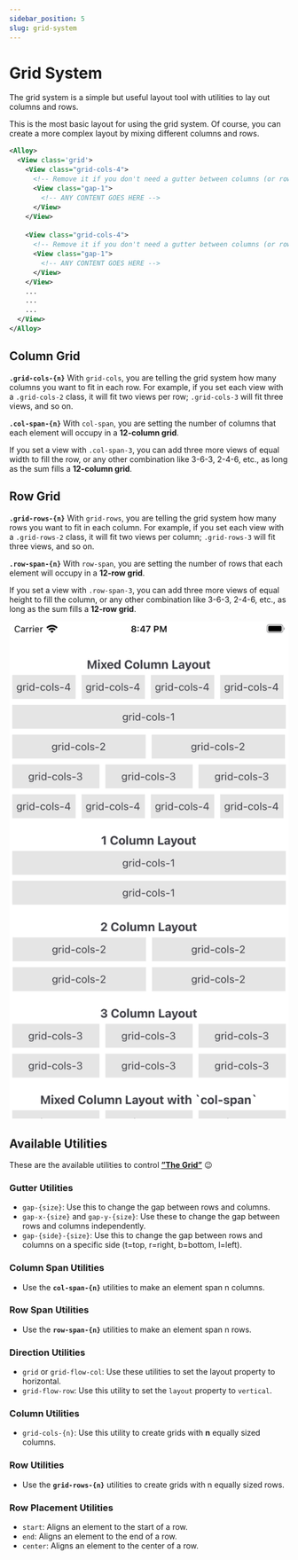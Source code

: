 ```yaml
---
sidebar_position: 5
slug: grid-system
---
```


# Grid System

The grid system is a simple but useful layout tool with utilities to lay out columns and rows.

This is the most basic layout for using the grid system. Of course, you can create a more complex layout by mixing different columns and rows.

```xml {4,11} title="index.xml"
<Alloy>
  <View class='grid'>
    <View class="grid-cols-4">
      <!-- Remove it if you don't need a gutter between columns (or rows) -->
      <View class="gap-1">
        <!-- ANY CONTENT GOES HERE -->
      </View>
    </View>

    <View class="grid-cols-4">
      <!-- Remove it if you don't need a gutter between columns (or rows) -->
      <View class="gap-1">
        <!-- ANY CONTENT GOES HERE -->
      </View>
    </View>
    ...
    ...
    ...
  </View>
</Alloy>
```

## Column Grid
**`.grid-cols-{n}`**
With `grid-cols`, you are telling the grid system how many columns you want to fit in each row. For example, if you set each view with a `.grid-cols-2` class, it will fit two views per row; `.grid-cols-3` will fit three views, and so on.

**`.col-span-{n}`**
With `col-span`, you are setting the number of columns that each element will occupy in a **12-column grid**.

If you set a view with `.col-span-3`, you can add three more views of equal width to fill the row, or any other combination like 3-6-3, 2-4-6, etc., as long as the sum fills a **12-column grid**.

## Row Grid
**`.grid-rows-{n}`**
With `grid-rows`, you are telling the grid system how many rows you want to fit in each column. For example, if you set each view with a `.grid-rows-2` class, it will fit two views per column; `.grid-rows-3` will fit three views, and so on.

**`.row-span-{n}`**
With `row-span`, you are setting the number of rows that each element will occupy in a **12-row grid**.

If you set a view with `.row-span-3`, you can add three more views of equal height to fill the column, or any other combination like 3-6-3, 2-4-6, etc., as long as the sum fills a **12-row grid**.

![grid-system-example](images/grid-system-example.png)

## Available Utilities
These are the available utilities to control [**”The Grid”**](https://youtu.be/4-J4duzP8Ng?t=13) 😉

### Gutter Utilities
  - `gap-{size}`: Use this to change the gap between rows and columns.
  - `gap-x-{size}` and `gap-y-{size}`: Use these to change the gap between rows and columns independently.
  - `gap-{side}-{size}`: Use this to change the gap between rows and columns on a specific side (t=top, r=right, b=bottom, l=left).

### Column Span Utilities
  - Use the **`col-span-{n}`** utilities to make an element span n columns.

### Row Span Utilities
  - Use the **`row-span-{n}`** utilities to make an element span n rows.

### Direction Utilities
  - `grid` or `grid-flow-col`: Use these utilities to set the layout property to horizontal.
  - `grid-flow-row`: Use this utility to set the `layout` property to `vertical`.

### Column Utilities
  - `grid-cols-{n}`: Use this utility to create grids with **n** equally sized columns.

### Row Utilities
  - Use the **`grid-rows-{n}`** utilities to create grids with n equally sized rows.

### Row Placement Utilities
  - `start`: Aligns an element to the start of a row.
  - `end`: Aligns an element to the end of a row.
  - `center`: Aligns an element to the center of a row.
